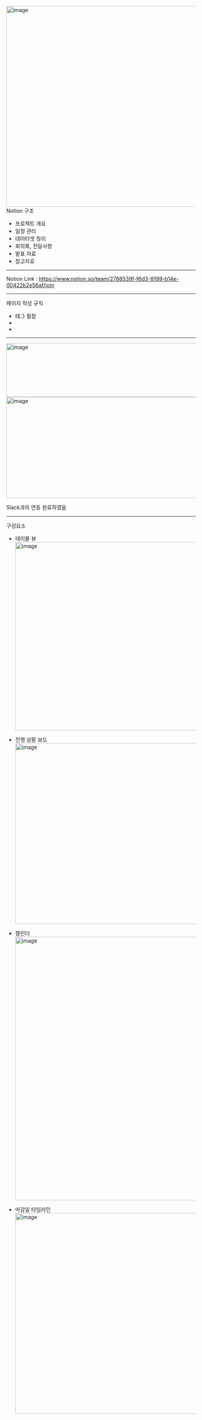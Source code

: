 <img width="1501" height="534" alt="image" src="https://github.com/user-attachments/assets/263b4d1a-5a45-41ec-a116-1db6085d1e2e" />Notion 구조
- 프로젝트 개요
- 일정 관리
- 데이터셋 정리
- 회의록, 전달사항
- 발표 자료
- 참고자료

-------------------------------

Notion Link : https://www.notion.so/team/2788539f-f6d3-8199-b14e-00422b2e56af/join

-------------------------------

페이지 작성 규칙
- 태그 필참
-
-

-------------------------------

<img width="516" height="143" alt="image" src="https://github.com/user-attachments/assets/dab6983a-7f0c-4b94-8f1f-a263c18d1a83" />

<img width="632" height="269" alt="image" src="https://github.com/user-attachments/assets/26195a3e-b998-448b-8247-98a342f1794a" />


Slack과의 연동 완료하였음

-------------------------------

구성요소

- 테이블 뷰
   <img width="1528" height="501" alt="image" src="https://github.com/user-attachments/assets/7be374e6-25ad-4feb-8484-e64db1051e54" />

- 진행 상황 보드
  <img width="1497" height="481" alt="image" src="https://github.com/user-attachments/assets/fa8abdd6-bc3e-4a29-9322-cf4602551c97" />

- 캘린더
  <img width="1525" height="701" alt="image" src="https://github.com/user-attachments/assets/c7d06860-72e8-46cd-b976-6e11644e6a21" />

- 마감일 타임라인
  <img width="1501" height="534" alt="image" src="https://github.com/user-attachments/assets/4fd47d47-f964-4f3b-bf95-bc5d55f11169" />


 
